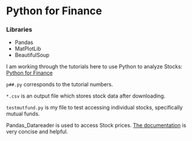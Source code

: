# Python for Finance
### Libraries
* Pandas
* MatPlotLib
* BeautifulSoup

I am working through the tutorials here to use Python to analyze Stocks:  
[Python for Finance](https://pythonprogramming.net/stock-data-manipulation-python-programming-for-finance/)

`p##.py` corresponds to the tutorial numbers.

`*.csv` is an output file which stores stock data after downloading.

`testmutfund.py` is my file to test accessing individual stocks, specifically mutual funds.

Pandas_Datareader is used to access Stock prices.
[The documentation](https://pandas-datareader.readthedocs.io/en/latest/remote_data.html)
is very concise and helpful.
